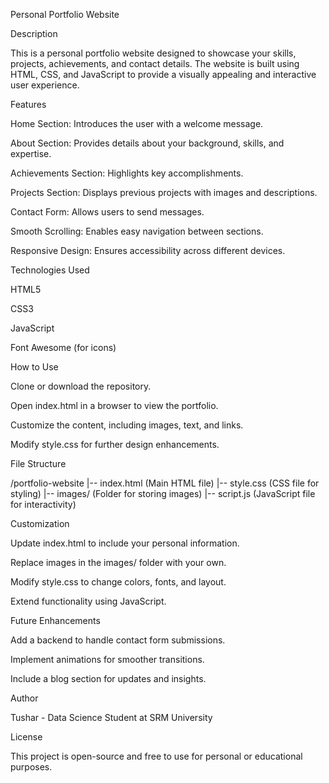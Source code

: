 Personal Portfolio Website

Description

This is a personal portfolio website designed to showcase your skills, projects, achievements, and contact details. The website is built using HTML, CSS, and JavaScript to provide a visually appealing and interactive user experience.

Features

Home Section: Introduces the user with a welcome message.

About Section: Provides details about your background, skills, and expertise.

Achievements Section: Highlights key accomplishments.

Projects Section: Displays previous projects with images and descriptions.

Contact Form: Allows users to send messages.

Smooth Scrolling: Enables easy navigation between sections.

Responsive Design: Ensures accessibility across different devices.

Technologies Used

HTML5

CSS3

JavaScript

Font Awesome (for icons)

How to Use

Clone or download the repository.

Open index.html in a browser to view the portfolio.

Customize the content, including images, text, and links.

Modify style.css for further design enhancements.

File Structure

/portfolio-website
|-- index.html  (Main HTML file)
|-- style.css   (CSS file for styling)
|-- images/     (Folder for storing images)
|-- script.js   (JavaScript file for interactivity)

Customization

Update index.html to include your personal information.

Replace images in the images/ folder with your own.

Modify style.css to change colors, fonts, and layout.

Extend functionality using JavaScript.

Future Enhancements

Add a backend to handle contact form submissions.

Implement animations for smoother transitions.

Include a blog section for updates and insights.

Author

Tushar - Data Science Student at SRM University

License

This project is open-source and free to use for personal or educational purposes.
